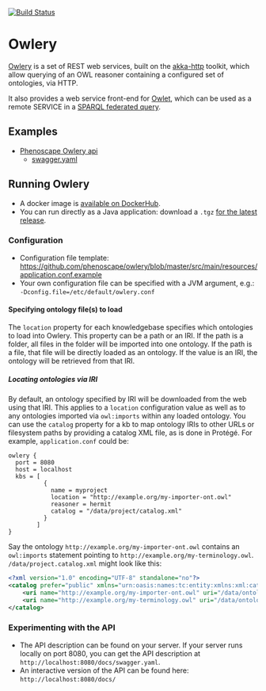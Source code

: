 [![Build Status](https://secure.travis-ci.org/phenoscape/owlery.png)](http://travis-ci.org/phenoscape/owlery)

# Owlery

[Owlery](https://owlery.phenoscape.org/api/) is a set of REST web services, built on the [akka-http](https://akka.io) toolkit, which allow querying of an OWL reasoner containing a configured set of ontologies, via HTTP.

It also provides a web service front-end for [Owlet](https://github.com/phenoscape/owlet), which can be used as a remote SERVICE in a [SPARQL federated query](http://www.w3.org/TR/sparql11-federated-query/).

## Examples

 * [Phenoscape Owlery api](https://kb.phenoscape.org/owlery/docs/)
     * [swagger.yaml](https://kb.phenoscape.org/owlery/docs/swagger.yaml)

## Running Owlery

* A docker image is [available on DockerHub](https://hub.docker.com/r/phenoscape/owlery).
* You can run directly as a Java application: download a `.tgz` [for the latest release](https://github.com/phenoscape/owlery/releases/latest).

### Configuration

* Configuration file template: https://github.com/phenoscape/owlery/blob/master/src/main/resources/application.conf.example
* Your own configuration file can be specified with a JVM argument, e.g.: `-Dconfig.file=/etc/default/owlery.conf`

#### Specifying ontology file(s) to load

The `location` property for each knowledgebase specifies which ontologies to load into Owlery. This property can be a path or an IRI. If the path is a folder, all files in the folder will be imported into one ontology. If the path is a file, that file will be directly loaded as an ontology. If the value is an IRI, the ontology will be retrieved from that IRI.

##### Locating ontologies via IRI

By default, an ontology specified by IRI will be downloaded from the web using that IRI. This applies to a `location` configuration value as well as to any ontologies imported via `owl:imports` within any loaded ontology. You can use the `catalog` property for a kb to map ontology IRIs to other URLs or filesystem paths by providing a catalog XML file, as is done in Protégé. For example, `application.conf` could be:

```
owlery {
  port = 8080
  host = localhost
  kbs = [
          {
            name = myproject
            location = "http://example.org/my-importer-ont.owl"
            reasoner = hermit
            catalog = "/data/project/catalog.xml"
          }
        ]
}
```

Say the ontology `http://example.org/my-importer-ont.owl` contains an `owl:imports` statement pointing to `http://example.org/my-terminology.owl`. `/data/project.catalog.xml` might look like this:

```xml
<?xml version="1.0" encoding="UTF-8" standalone="no"?>
<catalog prefer="public" xmlns="urn:oasis:names:tc:entity:xmlns:xml:catalog">
    <uri name="http://example.org/my-importer-ont.owl" uri="/data/ontologies/my-importer-ont.owl"/>
    <uri name="http://example.org/my-terminology.owl" uri="/data/ontologies/my-terminology.owl"/>
</catalog>
```

### Experimenting with the API

* The API description can be found on your server.  If your server runs locally on port 8080, you can get the API description at `http://localhost:8080/docs/swagger.yaml`.
* An interactive version of the API can be found here: `http://localhost:8080/docs/`
